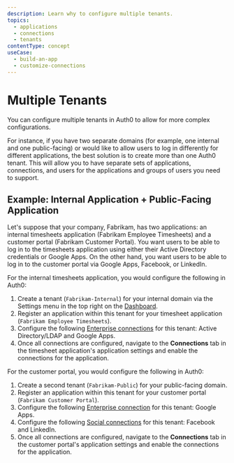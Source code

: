 ```yaml
---
description: Learn why to configure multiple tenants.
topics:
  - applications
  - connections
  - tenants
contentType: concept
useCase:
  - build-an-app
  - customize-connections
---
```


# Multiple Tenants

You can configure multiple tenants in Auth0 to allow for more complex configurations.

For instance, if you have two separate domains (for example, one internal and one public-facing) or would like to allow users to log in differently for different applications, the best solution is to create more than one Auth0 tenant. This will allow you to have separate sets of applications, connections, and users for the applications and groups of users you need to support.

## Example: Internal Application + Public-Facing Application

Let's suppose that your company, Fabrikam, has two applications: an internal timesheets application (Fabrikam Employee Timesheets) and a customer portal (Fabrikam Customer Portal). You want users to be able to log in to the timesheets application using either their Active Directory credentials or Google Apps. On the other hand, you want users to be able to log in to the customer portal via Google Apps, Facebook, or LinkedIn.

For the internal timesheets application, you would configure the following in Auth0:

1. Create a tenant (`Fabrikam-Internal`) for your internal domain via the Settings menu in the top right on the [Dashboard](${manage_url}). 
2. Register an application within this tenant for your timesheet application (`Fabrikam Employee Timesheets`).
3. Configure the following [Enterprise connections](${manage_url}/#/connections/enterprise) for this tenant: Active Directory/LDAP and Google Apps. 
4. Once all connections are configured, navigate to the **Connections** tab in the timesheet application's application settings and enable the connections for the application.

For the customer portal, you would configure the following in Auth0:

1. Create a second tenant (`Fabrikam-Public`) for your public-facing domain. 
2. Register an application within this tenant for your customer portal (`Fabrikam Customer Portal`).
3. Configure the following [Enterprise connection](${manage_url}/#/connections/enterprise) for this tenant: Google Apps. 
4. Configure the following [Social connections](${manage_url}/#/connections/social) for this tenant: Facebook and LinkedIn.
5. Once all connections are configured, navigate to the **Connections** tab in the customer portal's application settings and enable the connections for the application.
